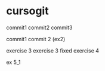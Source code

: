 # cursogit
commit1
commit2
commit3

commit1
commit 2 (ex2)

exercise 3
exercise 3 fixed
exercise 4

ex 5_1